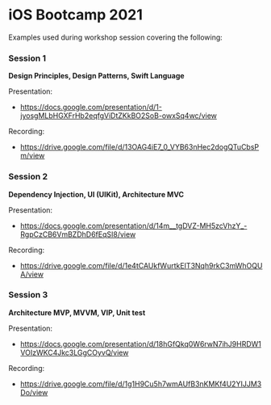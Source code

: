 # iOS Bootcamp 2021
Examples used during workshop session covering the following:

### Session 1
**Design Principles, Design Patterns, Swift Language**

Presentation:
- https://docs.google.com/presentation/d/1-jyosgMLbHGXFrHb2eqfgViDtZKkBO2SoB-owxSq4wc/view

Recording:
- https://drive.google.com/file/d/13OAG4iE7_0_VYB63nHec2dogQTuCbsPm/view


### Session 2
**Dependency Injection, UI (UIKit), Architecture MVC**

Presentation:
- https://docs.google.com/presentation/d/14m__tgDVZ-MH5zcVhzY_-RgpCzCB6VmBZDhD6fEqSI8/view

Recording:
- https://drive.google.com/file/d/1e4tCAUkfWurtkEIT3Nqh9rkC3mWhOQUA/view

### Session 3
**Architecture MVP, MVVM, VIP, Unit test**

Presentation:
- https://docs.google.com/presentation/d/18hGfQkq0W6rwN7ihJ9HRDW1VOIzWKC4Jkc3LGgCOyvQ/view

Recording:
- https://drive.google.com/file/d/1g1H9Cu5h7wmAUfB3nKMKf4U2YIJJM3Do/view
